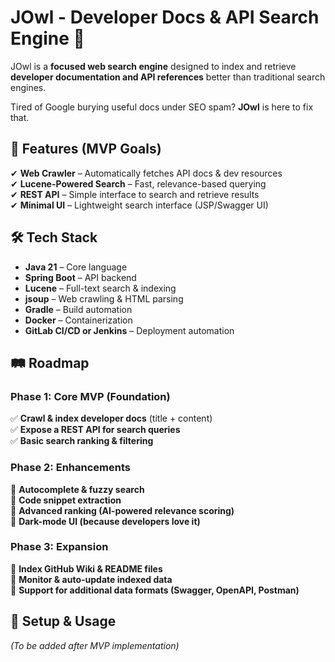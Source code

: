 # **JOwl - Developer Docs & API Search Engine** 🦉

JOwl is a **focused web search engine** designed to index and retrieve **developer documentation and API references** better than traditional search engines.

Tired of Google burying useful docs under SEO spam? **JOwl** is here to fix that.

## **🚀 Features (MVP Goals)**
✔ **Web Crawler** – Automatically fetches API docs & dev resources  
✔ **Lucene-Powered Search** – Fast, relevance-based querying  
✔ **REST API** – Simple interface to search and retrieve results  
✔ **Minimal UI** – Lightweight search interface (JSP/Swagger UI)

## **🛠 Tech Stack**
- **Java 21** – Core language
- **Spring Boot** – API backend
- **Lucene** – Full-text search & indexing
- **jsoup** – Web crawling & HTML parsing
- **Gradle** – Build automation
- **Docker** – Containerization
- **GitLab CI/CD or Jenkins** – Deployment automation

## **🛤 Roadmap**
### **Phase 1: Core MVP (Foundation)**
✅ **Crawl & index developer docs** (title + content)  
✅ **Expose a REST API for search queries**  
✅ **Basic search ranking & filtering**

### **Phase 2: Enhancements**
🔹 **Autocomplete & fuzzy search**  
🔹 **Code snippet extraction**  
🔹 **Advanced ranking (AI-powered relevance scoring)**  
🔹 **Dark-mode UI (because developers love it)**

### **Phase 3: Expansion**
🚀 **Index GitHub Wiki & README files**  
🚀 **Monitor & auto-update indexed data**  
🚀 **Support for additional data formats (Swagger, OpenAPI, Postman)**

## **🔧 Setup & Usage**
*(To be added after MVP implementation)*

